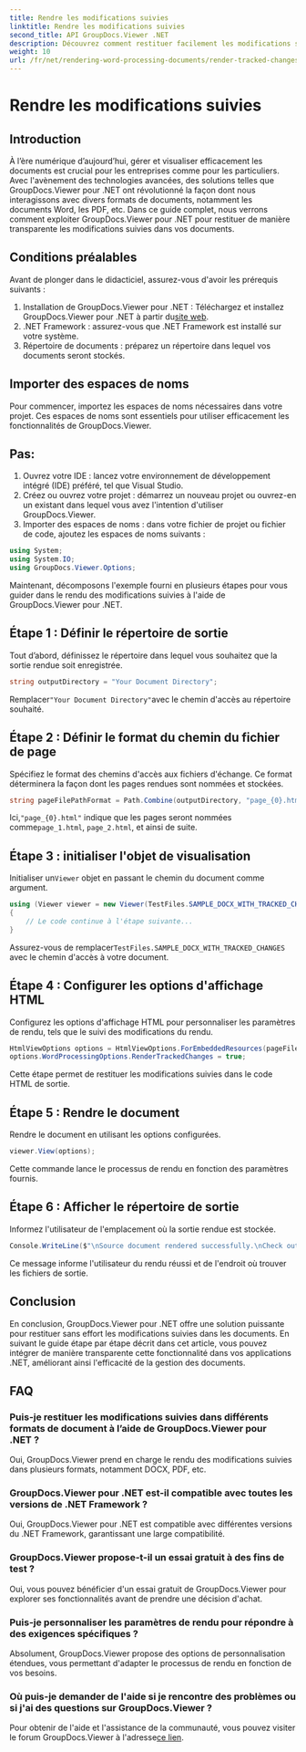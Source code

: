 ```yaml
---
title: Rendre les modifications suivies
linktitle: Rendre les modifications suivies
second_title: API GroupDocs.Viewer .NET
description: Découvrez comment restituer facilement les modifications suivies dans les documents à l'aide de GroupDocs.Viewer pour .NET. Améliorez l’efficacité de votre gestion documentaire.
weight: 10
url: /fr/net/rendering-word-processing-documents/render-tracked-changes/
---
```


# Rendre les modifications suivies

## Introduction
À l’ère numérique d’aujourd’hui, gérer et visualiser efficacement les documents est crucial pour les entreprises comme pour les particuliers. Avec l'avènement des technologies avancées, des solutions telles que GroupDocs.Viewer pour .NET ont révolutionné la façon dont nous interagissons avec divers formats de documents, notamment les documents Word, les PDF, etc. Dans ce guide complet, nous verrons comment exploiter GroupDocs.Viewer pour .NET pour restituer de manière transparente les modifications suivies dans vos documents.
## Conditions préalables
Avant de plonger dans le didacticiel, assurez-vous d'avoir les prérequis suivants :
1. Installation de GroupDocs.Viewer pour .NET : Téléchargez et installez GroupDocs.Viewer pour .NET à partir du[site web](https://releases.groupdocs.com/viewer/net/).
2. .NET Framework : assurez-vous que .NET Framework est installé sur votre système.
3. Répertoire de documents : préparez un répertoire dans lequel vos documents seront stockés.

## Importer des espaces de noms
Pour commencer, importez les espaces de noms nécessaires dans votre projet. Ces espaces de noms sont essentiels pour utiliser efficacement les fonctionnalités de GroupDocs.Viewer.
## Pas:
1. Ouvrez votre IDE : lancez votre environnement de développement intégré (IDE) préféré, tel que Visual Studio.
2. Créez ou ouvrez votre projet : démarrez un nouveau projet ou ouvrez-en un existant dans lequel vous avez l'intention d'utiliser GroupDocs.Viewer.
3. Importer des espaces de noms : dans votre fichier de projet ou fichier de code, ajoutez les espaces de noms suivants :
```csharp
using System;
using System.IO;
using GroupDocs.Viewer.Options;
```

Maintenant, décomposons l'exemple fourni en plusieurs étapes pour vous guider dans le rendu des modifications suivies à l'aide de GroupDocs.Viewer pour .NET.
## Étape 1 : Définir le répertoire de sortie
Tout d’abord, définissez le répertoire dans lequel vous souhaitez que la sortie rendue soit enregistrée.
```csharp
string outputDirectory = "Your Document Directory";
```
 Remplacer`"Your Document Directory"`avec le chemin d'accès au répertoire souhaité.
## Étape 2 : Définir le format du chemin du fichier de page
Spécifiez le format des chemins d'accès aux fichiers d'échange. Ce format déterminera la façon dont les pages rendues sont nommées et stockées.
```csharp
string pageFilePathFormat = Path.Combine(outputDirectory, "page_{0}.html");
```
 Ici,`"page_{0}.html"` indique que les pages seront nommées comme`page_1.html`, `page_2.html`, et ainsi de suite.
## Étape 3 : initialiser l'objet de visualisation
 Initialiser un`Viewer` objet en passant le chemin du document comme argument.
```csharp
using (Viewer viewer = new Viewer(TestFiles.SAMPLE_DOCX_WITH_TRACKED_CHANGES))
{
    // Le code continue à l'étape suivante...
}
```
 Assurez-vous de remplacer`TestFiles.SAMPLE_DOCX_WITH_TRACKED_CHANGES` avec le chemin d'accès à votre document.
## Étape 4 : Configurer les options d'affichage HTML
Configurez les options d'affichage HTML pour personnaliser les paramètres de rendu, tels que le suivi des modifications du rendu.
```csharp
HtmlViewOptions options = HtmlViewOptions.ForEmbeddedResources(pageFilePathFormat);
options.WordProcessingOptions.RenderTrackedChanges = true;
```
Cette étape permet de restituer les modifications suivies dans le code HTML de sortie.
## Étape 5 : Rendre le document
Rendre le document en utilisant les options configurées.
```csharp
viewer.View(options);
```
Cette commande lance le processus de rendu en fonction des paramètres fournis.
## Étape 6 : Afficher le répertoire de sortie
Informez l'utilisateur de l'emplacement où la sortie rendue est stockée.
```csharp
Console.WriteLine($"\nSource document rendered successfully.\nCheck output in {outputDirectory}.");
```
Ce message informe l'utilisateur du rendu réussi et de l'endroit où trouver les fichiers de sortie.

## Conclusion
En conclusion, GroupDocs.Viewer pour .NET offre une solution puissante pour restituer sans effort les modifications suivies dans les documents. En suivant le guide étape par étape décrit dans cet article, vous pouvez intégrer de manière transparente cette fonctionnalité dans vos applications .NET, améliorant ainsi l'efficacité de la gestion des documents.
## FAQ
### Puis-je restituer les modifications suivies dans différents formats de document à l’aide de GroupDocs.Viewer pour .NET ?
Oui, GroupDocs.Viewer prend en charge le rendu des modifications suivies dans plusieurs formats, notamment DOCX, PDF, etc.
### GroupDocs.Viewer pour .NET est-il compatible avec toutes les versions de .NET Framework ?
Oui, GroupDocs.Viewer pour .NET est compatible avec différentes versions du .NET Framework, garantissant une large compatibilité.
### GroupDocs.Viewer propose-t-il un essai gratuit à des fins de test ?
Oui, vous pouvez bénéficier d'un essai gratuit de GroupDocs.Viewer pour explorer ses fonctionnalités avant de prendre une décision d'achat.
### Puis-je personnaliser les paramètres de rendu pour répondre à des exigences spécifiques ?
Absolument, GroupDocs.Viewer propose des options de personnalisation étendues, vous permettant d'adapter le processus de rendu en fonction de vos besoins.
### Où puis-je demander de l'aide si je rencontre des problèmes ou si j'ai des questions sur GroupDocs.Viewer ?
 Pour obtenir de l'aide et l'assistance de la communauté, vous pouvez visiter le forum GroupDocs.Viewer à l'adresse[ce lien](https://forum.groupdocs.com/c/viewer/9).